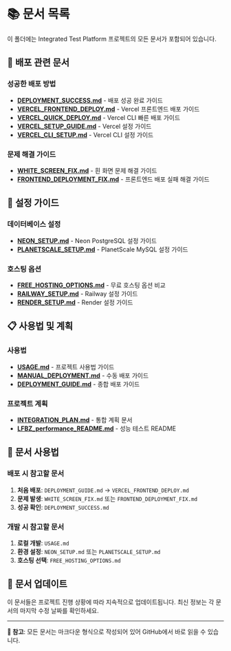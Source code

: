 # 📚 문서 목록

이 폴더에는 Integrated Test Platform 프로젝트의 모든 문서가 포함되어 있습니다.

## 🚀 배포 관련 문서

### 성공한 배포 방법
- **[DEPLOYMENT_SUCCESS.md](DEPLOYMENT_SUCCESS.md)** - 배포 성공 완료 가이드
- **[VERCEL_FRONTEND_DEPLOY.md](VERCEL_FRONTEND_DEPLOY.md)** - Vercel 프론트엔드 배포 가이드
- **[VERCEL_QUICK_DEPLOY.md](VERCEL_QUICK_DEPLOY.md)** - Vercel CLI 빠른 배포 가이드
- **[VERCEL_SETUP_GUIDE.md](VERCEL_SETUP_GUIDE.md)** - Vercel 설정 가이드
- **[VERCEL_CLI_SETUP.md](VERCEL_CLI_SETUP.md)** - Vercel CLI 설정 가이드

### 문제 해결 가이드
- **[WHITE_SCREEN_FIX.md](WHITE_SCREEN_FIX.md)** - 흰 화면 문제 해결 가이드
- **[FRONTEND_DEPLOYMENT_FIX.md](FRONTEND_DEPLOYMENT_FIX.md)** - 프론트엔드 배포 실패 해결 가이드

## 🔧 설정 가이드

### 데이터베이스 설정
- **[NEON_SETUP.md](NEON_SETUP.md)** - Neon PostgreSQL 설정 가이드
- **[PLANETSCALE_SETUP.md](PLANETSCALE_SETUP.md)** - PlanetScale MySQL 설정 가이드

### 호스팅 옵션
- **[FREE_HOSTING_OPTIONS.md](FREE_HOSTING_OPTIONS.md)** - 무료 호스팅 옵션 비교
- **[RAILWAY_SETUP.md](RAILWAY_SETUP.md)** - Railway 설정 가이드
- **[RENDER_SETUP.md](RENDER_SETUP.md)** - Render 설정 가이드

## 📋 사용법 및 계획

### 사용법
- **[USAGE.md](USAGE.md)** - 프로젝트 사용법 가이드
- **[MANUAL_DEPLOYMENT.md](MANUAL_DEPLOYMENT.md)** - 수동 배포 가이드
- **[DEPLOYMENT_GUIDE.md](DEPLOYMENT_GUIDE.md)** - 종합 배포 가이드

### 프로젝트 계획
- **[INTEGRATION_PLAN.md](INTEGRATION_PLAN.md)** - 통합 계획 문서
- **[LFBZ_performance_README.md](LFBZ_performance_README.md)** - 성능 테스트 README

## 📖 문서 사용법

### 배포 시 참고할 문서
1. **처음 배포**: `DEPLOYMENT_GUIDE.md` → `VERCEL_FRONTEND_DEPLOY.md`
2. **문제 발생**: `WHITE_SCREEN_FIX.md` 또는 `FRONTEND_DEPLOYMENT_FIX.md`
3. **성공 확인**: `DEPLOYMENT_SUCCESS.md`

### 개발 시 참고할 문서
1. **로컬 개발**: `USAGE.md`
2. **환경 설정**: `NEON_SETUP.md` 또는 `PLANETSCALE_SETUP.md`
3. **호스팅 선택**: `FREE_HOSTING_OPTIONS.md`

## 🔄 문서 업데이트

이 문서들은 프로젝트 진행 상황에 따라 지속적으로 업데이트됩니다. 최신 정보는 각 문서의 마지막 수정 날짜를 확인하세요.

---

**📝 참고**: 모든 문서는 마크다운 형식으로 작성되어 있어 GitHub에서 바로 읽을 수 있습니다. 